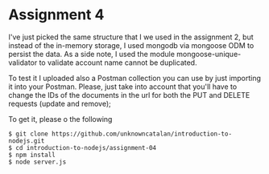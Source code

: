 # Assignment 4

I've just picked the same structure that I we used in the assignment 2, but instead of the in-memory storage, I used mongodb via mongoose ODM to persist the data. As a side note, I used the module mongoose-unique-validator to validate account name cannot be duplicated.

To test it I uploaded also a Postman collection you can use by just importing it into your Postman. Please, just take into account that you'll have to change the IDs of the documents in the url for both the PUT and DELETE requests (update and remove);

To get it, please o the following

```
$ git clone https://github.com/unknowncatalan/introduction-to-nodejs.git
$ cd introduction-to-nodejs/assignment-04
$ npm install
$ node server.js
```



